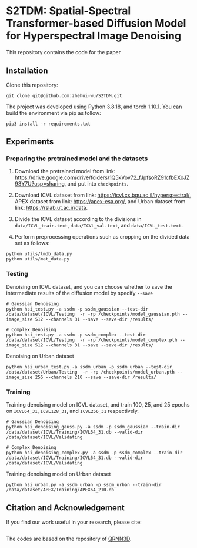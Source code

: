 # S2TDM: Spatial-Spectral Transformer-based Diffusion Model for Hyperspectral Image Denoising

This repository contains the code for the paper

<!-- [Arxiv]()  -->


## Installation
Clone this repository:

```
git clone git@github.com:zhehui-wu/S2TDM.git
```

The project was developed using Python 3.8.18, and torch 1.10.1. You can build the environment via pip as follow:

```
pip3 install -r requirements.txt
```
## Experiments

### Preparing the pretrained model and the datasets
1. Download the pretrained model from link: https://drive.google.com/drive/folders/1Q5kVov72_fJpfsoRZ91cfbEXxJZ93Y7U?usp=sharing, and put into ```checkpoints```.

2. Download ICVL dataset from link: https://icvl.cs.bgu.ac.il/hyperspectral/, APEX dataset from link: https://apex-esa.org/, and Urban dataset from link:  https://rslab.ut.ac.ir/data. 

3. Divide the ICVL dataset according to the divisions in ```data/ICVL_train.text```, ```data/ICVL_val.text```, and ```data/ICVL_test.text```.

4. Perform preprocessing operations such as cropping on the divided data set as follows:

```
python utils/lmdb_data.py
python utils/mat_data.py
```

### Testing
Denoising on ICVL dataset, and you can choose whether to save the intermediate results of the diffusion model by specify ```--save```

```
# Gaussian Denoising
python hsi_test.py -a ssdm -p ssdm_gaussian --test-dir /data/dataset/ICVL/Testing  -r -rp /checkpoints/model_gaussian.pth --image_size 512 --channels 31 --save --save-dir /results/

# Complex Denoising
python hsi_test.py -a ssdm -p ssdm_complex --test-dir /data/dataset/ICVL/Testing  -r -rp /checkpoints/model_complex.pth --image_size 512 --channels 31 --save --save-dir /results/
```

Denoising on Urban dataset

```
python hsi_urban_test.py -a ssdm_urban -p ssdm_urban --test-dir /data/dataset/Urban/Testing  -r -rp /checkpoints/model_urban.pth --image_size 256 --channels 210 --save --save-dir /results/
```


### Training
Training denoising model on ICVL dataset, and train 100, 25, and 25 epochs on ```ICVL64_31```, ```ICVL128_31```, and ```ICVL256_31``` respectively.

```
# Gaussian Denoising
python hsi_denoising_gauss.py -a ssdm -p ssdm_gaussian --train-dir /data/dataset/ICVL/Training/ICVL64_31.db --valid-dir /data/dataset/ICVL/Validating 

# Complex Denoising
python hsi_denoising_complex.py -a ssdm -p ssdm_complex --train-dir /data/dataset/ICVL/Training/ICVL64_31.db --valid-dir /data/dataset/ICVL/Validating 
```

Training denoising model on Urban dataset

```
python hsi_urban.py -a ssdm_urban -p ssdm_urban --train-dir /data/dataset/APEX/Training/APEX64_210.db 
```

## Citation and Acknowledgement

If you find our work useful in your research, please cite:

```

```

The codes are based on the repository of [QRNN3D](https://github.com/Vandermode/QRNN3D).
